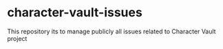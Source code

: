# character-vault-issues
This repository its to manage publicly all issues related to Character Vault project
